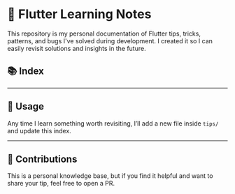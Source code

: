 # 📘 Flutter Learning Notes

This repository is my personal documentation of Flutter tips, tricks, patterns, and bugs I've solved during development. I created it so I can easily revisit solutions and insights in the future.

## 📚 Index

---

## 📌 Usage

Any time I learn something worth revisiting, I’ll add a new file inside `tips/` and update this index.

---

## 🤝 Contributions

This is a personal knowledge base, but if you find it helpful and want to share your tip, feel free to open a PR.
